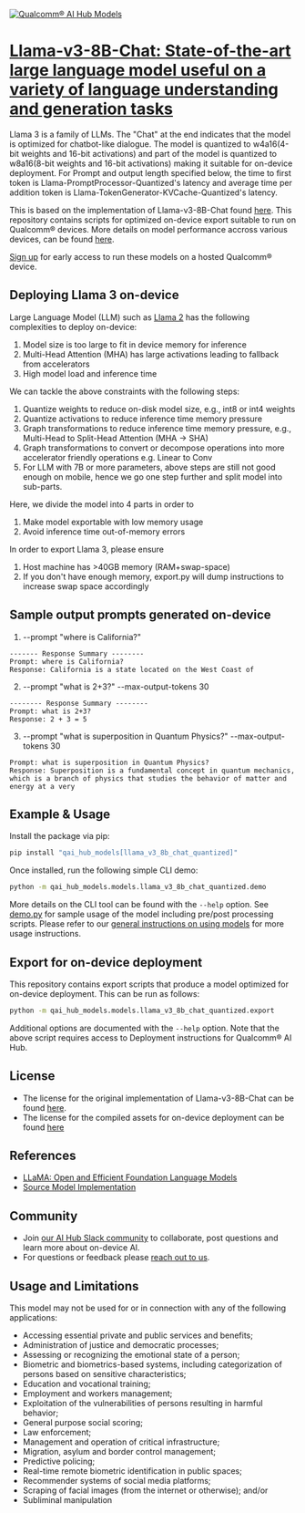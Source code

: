 [![Qualcomm® AI Hub Models](https://qaihub-public-assets.s3.us-west-2.amazonaws.com/qai-hub-models/quic-logo.jpg)](../../README.md)


# [Llama-v3-8B-Chat: State-of-the-art large language model useful on a variety of language understanding and generation tasks](https://aihub.qualcomm.com/models/llama_v3_8b_chat_quantized)

Llama 3 is a family of LLMs. The "Chat" at the end indicates that the model is optimized for chatbot-like dialogue. The model is quantized to w4a16(4-bit weights and 16-bit activations) and part of the model is quantized to w8a16(8-bit weights and 16-bit activations) making it suitable for on-device deployment. For Prompt and output length specified below, the time to first token is Llama-PromptProcessor-Quantized's latency and average time per addition token is Llama-TokenGenerator-KVCache-Quantized's latency.

This is based on the implementation of Llama-v3-8B-Chat found
[here](https://github.com/meta-llama/llama3/tree/main). This repository contains scripts for optimized on-device
export suitable to run on Qualcomm® devices. More details on model performance
accross various devices, can be found [here](https://aihub.qualcomm.com/models/llama_v3_8b_chat_quantized).

[Sign up](https://myaccount.qualcomm.com/signup) for early access to run these models on
a hosted Qualcomm® device.

## Deploying Llama 3 on-device

Large Language Model (LLM) such as [Llama 2](https://llama.meta.com/llama3/) has the following complexities to deploy on-device:
1. Model size is too large to fit in device memory for inference
2. Multi-Head Attention (MHA) has large activations leading to fallback from accelerators
3. High model load and inference time

We can tackle the above constraints with the following steps:
1. Quantize weights to reduce on-disk model size, e.g., int8 or int4 weights
2. Quantize activations to reduce inference time memory pressure
3. Graph transformations to reduce inference time memory pressure, e.g., Multi-Head to Split-Head Attention (MHA -> SHA)
4. Graph transformations to convert or decompose operations into more accelerator friendly operations e.g. Linear to Conv
5. For LLM with 7B or more parameters, above steps are still not good enough on mobile,
  hence we go one step further and split model into sub-parts.

Here, we divide the model into 4 parts in order to
1. Make model exportable with low memory usage
2. Avoid inference time out-of-memory errors

In order to export Llama 3, please ensure
1. Host machine has >40GB memory (RAM+swap-space)
2. If you don't have enough memory, export.py will dump instructions to increase swap space accordingly

## Sample output prompts generated on-device
1. --prompt "where is California?"
```
------- Response Summary --------
Prompt: where is California?
Response: California is a state located on the West Coast of
```

2. --prompt "what is 2+3?" --max-output-tokens 30
```
-------- Response Summary --------
Prompt: what is 2+3?
Response: 2 + 3 = 5
```

3. --prompt "what is superposition in Quantum Physics?" --max-output-tokens 30
```
Prompt: what is superposition in Quantum Physics?
Response: Superposition is a fundamental concept in quantum mechanics, which is a branch of physics that studies the behavior of matter and energy at a very
```



## Example & Usage

Install the package via pip:
```bash
pip install "qai_hub_models[llama_v3_8b_chat_quantized]"
```


Once installed, run the following simple CLI demo:

```bash
python -m qai_hub_models.models.llama_v3_8b_chat_quantized.demo
```
More details on the CLI tool can be found with the `--help` option. See
[demo.py](demo.py) for sample usage of the model including pre/post processing
scripts. Please refer to our [general instructions on using
models](../../../#getting-started) for more usage instructions.

## Export for on-device deployment

This repository contains export scripts that produce a model optimized for
on-device deployment. This can be run as follows:

```bash
python -m qai_hub_models.models.llama_v3_8b_chat_quantized.export
```
Additional options are documented with the `--help` option. Note that the above
script requires access to Deployment instructions for Qualcomm® AI Hub.

## License
- The license for the original implementation of Llama-v3-8B-Chat can be found
  [here](https://github.com/facebookresearch/llama/blob/main/LICENSE).
- The license for the compiled assets for on-device deployment can be found [here](https://github.com/facebookresearch/llama/blob/main/LICENSE)

## References
* [LLaMA: Open and Efficient Foundation Language Models](https://ai.meta.com/blog/meta-llama-3/)
* [Source Model Implementation](https://github.com/meta-llama/llama3/tree/main)

## Community
* Join [our AI Hub Slack community](https://qualcomm-ai-hub.slack.com/join/shared_invite/zt-2d5zsmas3-Sj0Q9TzslueCjS31eXG2UA#/shared-invite/email) to collaborate, post questions and learn more about on-device AI.
* For questions or feedback please [reach out to us](mailto:ai-hub-support@qti.qualcomm.com).


## Usage and Limitations

This model may not be used for or in connection with any of the following applications:

- Accessing essential private and public services and benefits;
- Administration of justice and democratic processes;
- Assessing or recognizing the emotional state of a person;
- Biometric and biometrics-based systems, including categorization of persons based on sensitive characteristics;
- Education and vocational training;
- Employment and workers management;
- Exploitation of the vulnerabilities of persons resulting in harmful behavior;
- General purpose social scoring;
- Law enforcement;
- Management and operation of critical infrastructure;
- Migration, asylum and border control management;
- Predictive policing;
- Real-time remote biometric identification in public spaces;
- Recommender systems of social media platforms;
- Scraping of facial images (from the internet or otherwise); and/or
- Subliminal manipulation


